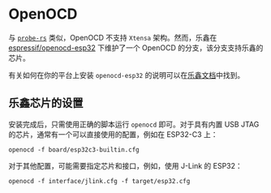 
# OpenOCD

与 [`probe-rs`][probe-rs] 类似，OpenOCD 不支持 `Xtensa` 架构。然而，乐鑫在 [espressif/openocd-esp32][espressif-openocd-esp32] 下维护了一个 OpenOCD 的分支，该分支支持乐鑫的芯片。

有关如何在你的平台上安装 `openocd-esp32` 的说明可以在[乐鑫文档][espressif-documentation]中找到。

[probe-rs]: ./probe-rs.md
[espressif-openocd-esp32]: https://github.com/espressif/openocd-esp32
[espressif-documentation]: https://docs.espressif.com/projects/esp-idf/en/latest/esp32c3/api-guides/jtag-debugging/index.html#setup-of-openocd

## 乐鑫芯片的设置

<!-- how to choose interface & chip -->

安装完成后，只需使用正确的脚本运行 `openocd` 即可。对于具有内置 USB JTAG 的芯片，通常有一个可以直接使用的配置，例如在 ESP32-C3 上：

```shell
openocd -f board/esp32c3-builtin.cfg
```

对于其他配置，可能需要指定芯片和接口，例如，使用 J-Link 的 ESP32：

```shell
openocd -f interface/jlink.cfg -f target/esp32.cfg
```
